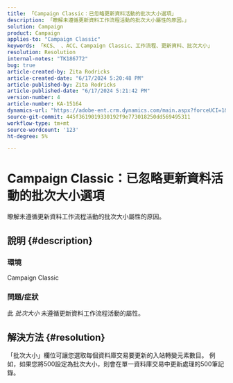 ```yaml
---
title: 「Campaign Classic：已忽略更新資料活動的批次大小選項」
description: 「瞭解未遵循更新資料工作流程活動的批次大小屬性的原因。」
solution: Campaign
product: Campaign
applies-to: "Campaign Classic"
keywords: 「KCS、 、ACC、Campaign Classic、工作流程、更新資料、批次大小」
resolution: Resolution
internal-notes: "TK186772"
bug: true
article-created-by: Zita Rodricks
article-created-date: "6/17/2024 5:20:48 PM"
article-published-by: Zita Rodricks
article-published-date: "6/17/2024 5:21:42 PM"
version-number: 4
article-number: KA-15164
dynamics-url: "https://adobe-ent.crm.dynamics.com/main.aspx?forceUCI=1&pagetype=entityrecord&etn=knowledgearticle&id=68a67eee-cd2c-ef11-840a-002248084fbb"
source-git-commit: 445f3619019330192f9e773018250dd569495311
workflow-type: tm+mt
source-wordcount: '123'
ht-degree: 5%

---
```


# Campaign Classic：已忽略更新資料活動的批次大小選項


瞭解未遵循更新資料工作流程活動的批次大小屬性的原因。

## 說明 {#description}


### <b>環境</b>

Campaign Classic



### <b>問題/症狀</b>

此 *批次大小* 未遵循更新資料工作流程活動的屬性。




## 解決方法 {#resolution}


「批次大小」欄位可讓您選取每個資料庫交易要更新的入站轉變元素數目。 例如，如果您將500設定為批次大小，則會在單一資料庫交易中更新處理的500筆記錄。


